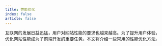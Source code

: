 ```yaml
---
title: 性能优化
index: false
article: false
---
```


互联网的发展日益迅猛，用户对网站性能的要求也越来越高。为了提升用户体验，优化网站性能成为了前端开发的重要任务。本文将介绍一些常用的性能优化方法。
